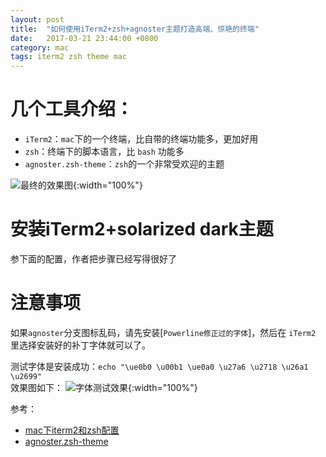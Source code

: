 ```yaml
---
layout: post
title:  "如何使用iTerm2+zsh+agnoster主题打造高端、惊艳的终端"
date:   2017-03-21 23:44:00 +0800
category: mac
tags: iterm2 zsh theme mac
---
```


# 几个工具介绍：
- `iTerm2`：`mac`下的一个终端，比自带的终端功能多，更加好用
- `zsh`：终端下的脚本语言，比 `bash` 功能多
- `agnoster.zsh-theme`：`zsh`的一个非常受欢迎的主题

![最终的效果图](http://on6gnkbff.bkt.clouddn.com/20170321194023_iterm2_zsh_agnoster.png "最终的效果图"){:width="100%"}

# 安装iTerm2+solarized dark主题
参下面的配置，作者把步骤已经写得很好了

# 注意事项
如果`agnoster`分支图标乱码，请先安装[`Powerline修正过的字体`]，然后在 `iTerm2` 里选择安装好的补丁字体就可以了。

测试字体是安装成功：`echo "\ue0b0 \u00b1 \ue0a0 \u27a6 \u2718 \u26a1 \u2699"`   
效果图如下：
![字体测试效果](https://gist.githubusercontent.com/agnoster/3712874/raw/characters.png "字体测试效果"){:width="100%"}


参考：
- [mac下iterm2和zsh配置](http://orangecoder.com/2016/01/28/iterm2-zsh/ "mac下iterm2和zsh配置")
- [agnoster.zsh-theme](https://gist.github.com/agnoster/3712874 "一个zsh的主题")

